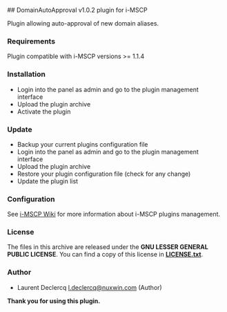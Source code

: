 ## DomainAutoApproval v1.0.2 plugin for i-MSCP

Plugin allowing auto-approval of new domain aliases.

### Requirements

Plugin compatible with i-MSCP versions >= 1.1.4

### Installation

  * Login into the panel as admin and go to the plugin management interface
  * Upload the plugin archive
  * Activate the plugin

### Update

  * Backup your current plugins configuration file
  * Login into the panel as admin and go to the plugin management interface
  * Upload the plugin archive
  * Restore your plugin configuration file (check for any change)
  * Update the plugin list

### Configuration

See [i-MSCP Wiki](http://wiki.i-mscp.net/doku.php?id=plugins:management "Plugin Management Interface") for more information about i-MSCP plugins management.

### License

The files in this archive are released under the **GNU LESSER GENERAL PUBLIC LICENSE**. You can find a copy of this
license in **[LICENSE.txt](LICENSE.txt)**.

### Author

 * Laurent Declercq <l.declercq@nuxwin.com> (Author)

**Thank you for using this plugin.**
